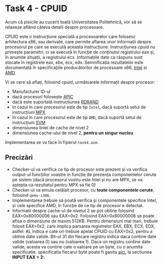 # Task 4 - CPUID

Acum că pisicile au cucerit toată Universitatea Politehnică, vor să se relaxeze aflând câteva detalii despre procesoare.

CPUID este o instrucțiune specială a procesoarelor care folosesc arhitectura x86, sau derivate, care permite aflarea unor informații despre procesorul pe care se execută aceasta instrucțiune.
Instrucțiunea cpuid nu primește parametri, ci se execută în funcție de conținutul registrului eax și, în anumite situații, a registrului ecx.
Informațiile date ca răspuns sunt stocate în registrele eax, ebx, ecx, edx.
Semnificația rezultatelor este documentată în specificațiile producătorilor de procesoare x86, [Intel](https://web.archive.org/web/20120625025623/http://www.intel.com/Assets/PDF/appnote/241618.pdf) si [AMD](https://www.amd.com/system/files/TechDocs/25481.pdf).

Vi se cere să aflați, folosind cpuid, următoarele informații despre procesor:
 - Manufacturer ID-ul 
 - dacă procesorl folosește [APIC](https://en.wikipedia.org/wiki/Advanced_Programmable_Interrupt_Controller) 
 - dacă este suportată instrucțiunea [RDRAND](https://en.wikipedia.org/wiki/RDRAND) 
 - în cazul în care procesorul este de tip `Intel`, dacă suportă setul de instrucțiuni [MPX](https://en.wikipedia.org/wiki/Intel_MPX) 
 - în cazul în care procesorul este de tip `AMD`, dacă suportă setul de instrucțiuni [SVM](https://en.wikipedia.org/wiki/X86_virtualization#AMD_virtualization_.28AMD-V.29)
 - dimensiunea liniei de cache de nivel 2 
 - dimensiunea cache-ului de nivel 2, **pentru un singur nucleu** 

Implementarea se va face în fișierul `task4.asm`.

## Precizări

 - Checker-ul va verifica ce tip de procesor este prezent și va verifica output-ul funcțiilor voastre in funcție de prezența componentelor cerute pe sistem (dacă procesorul vostru este Intel și nu are MPX, se va aștepta ca rezultatul pentru MPX sa fie 0)
 - Checker-ul va emula celălalt procesor, cu **toate componentele cerute**, folosind `qemu-i386`.
 - Implementarea trebuie să poată verifica și componentele specifice Intel, și cele specifice AMD, în funcție de ce tip de procesor e detectat.
 - Informatii despre cache-ul de nivelul 2 se pot obtine folosind EAX=0x80000006 sau EAX=0x2.
 Folosind EAX=0x80000006 se poate afisa o dimensiune de maxim 512KB.
 Pentru dimensiuni mai mari, trebuie folosit EAX=0x2, care implica parsarea registrelor EAX, EBX, ECX, EDX, astfel:
 AL indica e cate ori trebuie apelat CPUID cu EAX=0x2, pentru a obtine date valide.
 Bit-ul 31 din fiecare registru indica daca contine date valide (valoarea 0) sau nu (valoarea 1).
 Daca un registru contine date valide, acesta va contine cate o valoare pe un byte, cu o anumita specificatie.
 specificatia fiecarui byte poate fi gasita [aici](https://c9x.me/x86/html/file_module_x86_id_45.html), la sectiunea **INPUT EAX = 2:**.
